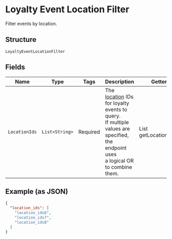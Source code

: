 
# Loyalty Event Location Filter

Filter events by location.

## Structure

`LoyaltyEventLocationFilter`

## Fields

| Name | Type | Tags | Description | Getter |
|  --- | --- | --- | --- | --- |
| `LocationIds` | `List<String>` | Required | The [location](entity:Location) IDs for loyalty events to query.<br>If multiple values are specified, the endpoint uses<br>a logical OR to combine them. | List<String> getLocationIds() |

## Example (as JSON)

```json
{
  "location_ids": [
    "location_ids6",
    "location_ids7",
    "location_ids8"
  ]
}
```

